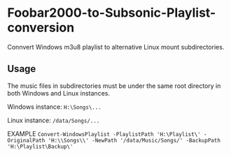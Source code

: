 # Foobar2000-to-Subsonic-Playlist-conversion
Connvert Windows m3u8 playlist to alternative Linux mount subdirectories. 

## Usage
The music files in subdirectories must be under the same root directory in both Windows and Linux instances.

Windows instance: `H:\Songs\...`

Linux instance: `/data/Songs/...`

EXAMPLE
`Convert-WindowsPlaylist -PlaylistPath 'H:\Playlist\' -OriginalPath 'H:\\Songs\\' -NewPath '/data/Music/Songs/' -BackupPath 'H:\Playlist\Backup\'`
